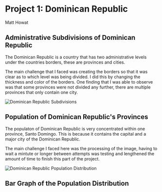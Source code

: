 # Project 1: Dominican Republic

Matt Howat

## Administrative Subdivisions of Dominican Republic

The Dominican Republic is a country that has two administrative levels under the countries borders, these are provinces and cities.

The main challenge that I faced was creating the borders so that it was clear as to which level was being divided. I did this by changing the thickness and color of the borders. One finding that I was able to observe was that some provinces were not divided any further, there are multiple provinces that only contain one city.

![Dominican Republic Subdivisions](https://github.com/Matt-Howat/Workshop/blob/master/dominican%20republic.png)

## Population of Dominican Republic's Provinces

The populaton of Dominican Republic is very concentrated within one province, Santo Domingo. This is because it contains the capital and a major city of the Dominican Republic.

The main challenge I faced here was the processing of the image, having to wait a mintute or longer between attempts was testing and lengthened the amount of time to finish this part of the project.

![Dominican Republic Population Distribution](https://github.com/Matt-Howat/Workshop/blob/master/dom_pop19.png)

## Bar Graph of the Population Distribution


